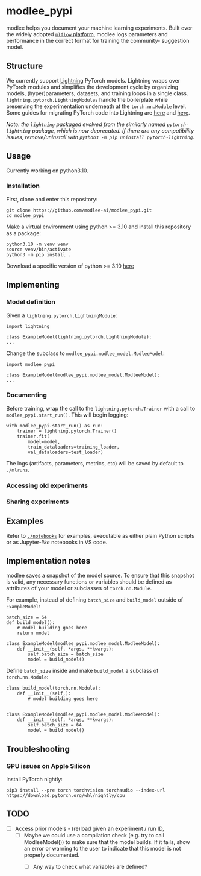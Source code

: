 # modlee_pypi

modlee helps you document your machine learning experiments.
Built over the widely adopted [`mlflow` platform](https://mlflow.org), modlee logs parameters and performance in the correct format for training the community- suggestion model.

## Structure
We currently support [Lightning](https://github.com/Lightning-AI/lightning) PyTorch models.
Lightning wraps over PyTorch modules and simplifies the development cycle by organizing models, (hyper)parameters, datasets, and training loops in a single class.
`lightning.pytorch.LightningModules` handle the boilerplate while preserving the experimentation underneath at the `torch.nn.Module` level.
Some guides for migrating PyTorch code into Lightning are [here](https://lightning.ai/docs/pytorch/stable/starter/converting.html) and [here](https://towardsdatascience.com/from-pytorch-to-pytorch-lightning-a-gentle-introduction-b371b7caaf09).

*Note: the `lightning` packaged evolved from the similarly named `pytorch-lightning` package, which is now deprecated. If there are any compatibility issues, remove/uninstall with `python3 -m pip uninstall pytorch-lightning`.*

## Usage
Currently working on python3.10.
### Installation
First, clone and enter this repository:
```
git clone https://github.com/modlee-ai/modlee_pypi.git
cd modlee_pypi
```

Make a virtual environment using python >= 3.10 and install this repository as a package:
```
python3.10 -m venv venv
source venv/bin/activate
python3 -m pip install .
```
Download a specific version of python >= 3.10 [here](https://www.python.org/downloads/)

## Implementing 

### Model definition
Given a `lightning.pytorch.LightningModule`:
```
import lightning

class ExampleModel(lightning.pytorch.LightningModule):
...
```

Change the subclass to `modlee_pypi.modlee_model.ModleeModel`:
```
import modlee_pypi

class ExampleModel(modlee_pypi.modlee_model.ModleeModel):
...
```
### Documenting
Before training, wrap the call to the `lightning.pytorch.Trainer` with a call to `modlee_pypi.start_run()`.
This will begin logging:
```
with modlee_pypi.start_run() as run:
    trainer = lightning.pytorch.Trainer()
    trainer.fit(
        model=model,
        train_dataloaders=training_loader,
        val_dataloaders=test_loader)
```

The logs (artifacts, parameters, metrics, etc) will be saved by default to `./mlruns`.

### Accessing old experiments

### Sharing experiments

## Examples
Refer to [`./notebooks`](./notebooks) for examples, executable as either plain Python scripts or as Jupyter-*like* notebooks in VS code.

## Implementation notes
modlee saves a snapshot of the model source.
To ensure that this snapshot is valid, any necessary functions or variables should be defined as attributes of your model or subclasses of `torch.nn.Module`.

For example, instead of defining `batch_size` and `build_model` outside of `ExampleModel`:
```
batch_size = 64
def build_model():
    # model building goes here
    return model

class ExampleModel(modlee_pypi.modlee_model.ModleeModel):
    def __init__(self, *args, **kwargs):
        self.batch_size = batch_size
        model = build_model()
```

Define `batch_size` inside and make `build_model` a subclass of `torch.nn.Module`:
```
class build_model(torch.nn.Module):
    def __init__(self,):
        # model building goes here
        

class ExampleModel(modlee_pypi.modlee_model.ModleeModel):
    def __init__(self, *args, **kwargs):
        self.batch_size = 64
        model = build_model()
```

## Troubleshooting

### GPU issues on Apple Silicon
Install PyTorch nightly:
```
pip3 install --pre torch torchvision torchaudio --index-url https://download.pytorch.org/whl/nightly/cpu
```

## TODO
- [ ] Access prior models - (re)load given an experiment / run ID, 
  - [ ] Maybe we could use a compilation check (e.g. try to call ModleeModel()) to make sure that the model builds. If it fails, show an error or warning to the user to indicate that this model is not properly documented.
    - [ ] Any way to check what variables are defined?

